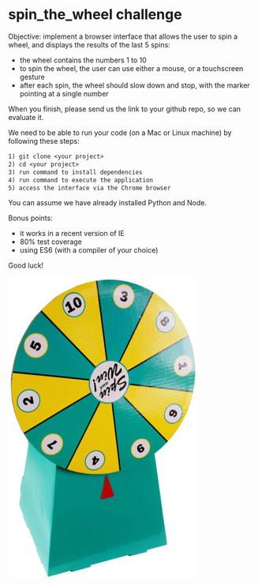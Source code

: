 # spin_the_wheel challenge

Objective: implement a browser interface that allows the user to spin a wheel, and displays the results of the last 5 spins:

- the wheel contains the numbers 1 to 10
- to spin the wheel, the user can use either a mouse, or a touchscreen gesture
- after each spin, the wheel should slow down and stop, with the marker pointing at a single number
 
When you finish, please send us the link to your github repo, so we can evaluate it.

We need to be able to run your code (on a Mac or Linux machine) by following these steps:
``` 
1) git clone <your project>
2) cd <your project>
3) run command to install dependencies
4) run command to execute the application
5) access the interface via the Chrome browser
```
You can assume we have already installed Python and Node.

Bonus points:
- it works in a recent version of IE
- 80% test coverage
- using ES6 (with a compiler of your choice)

Good luck!

![wheel.png](https://github.com/HIVERY/spin_the_wheel/blob/master/wheel.png)

